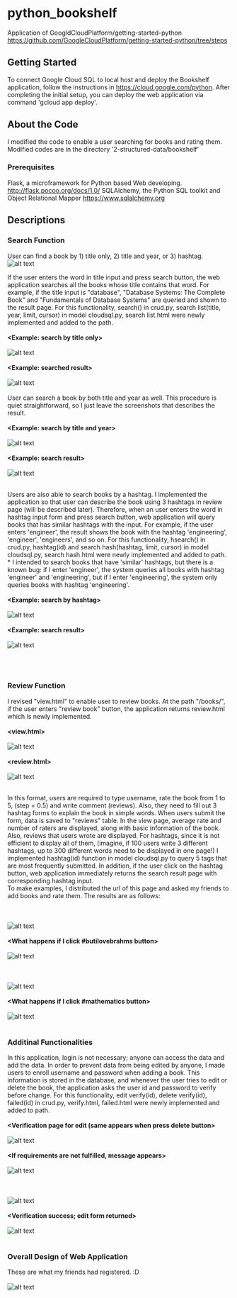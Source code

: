 # python_bookshelf
Application of GoogldCloudPlatform/getting-started-python
https://github.com/GoogleCloudPlatform/getting-started-python/tree/steps

## Getting Started
To connect Google Cloud SQL to local host and deploy the Bookshelf application, follow the instructions in https://cloud.google.com/python. 
After completing the initial setup, you can deploy the web application via command 'gcloud app deploy'.

## About the Code
I modified the code to enable a user searching for books and rating them. 
Modified codes are in the directory '2-structured-data/bookshelf'

### Prerequisites
Flask, a microframework for Python based Web developing. http://flask.pocoo.org/docs/1.0/
SQLAlchemy, the Python SQL toolkit and Object Relational Mapper https://www.sqlalchemy.org

## Descriptions

### Search Function
User can find a book by 1) title only, 2) title and year, or 3) hashtag. <br/>
![alt text](https://github.com/elianakim/python_bookshelf/blob/master/images/1_searchform.PNG) <br/>

If the user enters the word in title input and press search button, the web application searches all the books whose title contains that word. For example, if the title input is "database", "Database Systems: The Complete Book" and "Fundamentals of Database Systems" are queried and shown to the result page. For this functionality, search() in crud.py, search list(title, year, limit, cursor) in model cloudsql.py, search list.html were newly implemented and added to the path.<br/><br/>
**<Example: search by title only>**<br/><br/>
![alt text](https://github.com/elianakim/python_bookshelf/blob/master/images/2_bytitle.PNG) <br/><br/>
**<Example: searched result>**<br/><br/>
![alt text](https://github.com/elianakim/python_bookshelf/blob/master/images/3_bytitle_result.PNG)<br/><br/>
User can search a book by both title and year as well. This procedure is quiet straightforward, so I just leave the screenshots that describes the result.<br/><br/>
**<Example: search by title and year>**<br/><br/>
![alt text](https://github.com/elianakim/python_bookshelf/blob/master/images/4_bytitleandyear.PNG)<br/><br/>
**<Example: search result>**<br/><br/>
![alt text](https://github.com/elianakim/python_bookshelf/blob/master/images/5_bytitleandyearresult.PNG)<br/><br/>

Users are also able to search books by a hashtag. I implemented the application so that user can describe the book using 3 hashtags in review page (will be described later). Therefore, when an user enters the word in hashtag input form and press search button, web application will query books that has similar hashtags with the input. For example, if the user enters 'engineer', the result shows the book with the hashtag 'engineering', 'engineer', 'engineers', and so on. For this functionality, hsearch() in crud.py, hashtag(id) and search hash(hashtag, limit, cursor) in model cloudsql.py, search hash.html were newly implemented and added to path. * I intended to search books that have 'similar' hashtags, but there is a known bug: if I enter 'engineer', the system queries all books with hashtag 'engineer' and 'engineering', but if I enter 'engineering', the system only queries books with hashtag 'engineering'.<br/><br/>
**<Example: search by hashtag>**<br/><br/>
![alt text](https://github.com/elianakim/python_bookshelf/blob/master/images/6_byhashtag.PNG)<br/><br/>
**<Example: search result>**<br/><br/>
![alt text](https://github.com/elianakim/python_bookshelf/blob/master/images/7_hashtag_result.PNG)<br/><br/>
<br/><br/>
### Review Function
I revised "view.html" to enable user to review books. At the path "/books/<id>", if the user enters "review book" button, the application returns review.html which is newly implemented.<br/><br/>
**<view.html>**<br/><br/>
![alt text](https://github.com/elianakim/python_bookshelf/blob/master/images/8_reviews.PNG)<br/><br/>
**<review.html>**<br/><br/>
![alt text](https://github.com/elianakim/python_bookshelf/blob/master/images/9_reviewform.PNG)<br/><br/>
  
In this format, users are required to type username, rate the book from 1 to 5, (step = 0.5) and write comment (reviews). Also, they need to fill out 3 hashtag forms to explain the book in simple words. When users submit the form, data is saved to "reviews" table. In the view page, average rate and number of raters are displayed, along with basic information of the book. Also, reviews that users wrote are displayed. For hashtags, since it is not efficient to display all of them, (imagine, if 100 users write 3 different hashtags, up to 300 different words need to be displayed in one page!) I implemented hashtag(id) function in model cloudsql.py to query 5 tags that are most frequently submitted. In addition, if the user click on the hashtag button, web application immediately returns the search result page with corresponding hashtag input.<br/>
To make examples, I distributed the url of this page and asked my friends to add books and rate them. The results are as follows:<br/><br/>
**<Reviews and hashtags for selected book>**<br/><br/>
![alt text](https://github.com/elianakim/python_bookshelf/blob/master/images/10_examples.PNG) <br/><br/>
**<What happens if I click #butilovebrahms button>**<br/><br/>
![alt text](https://github.com/elianakim/python_bookshelf/blob/master/images/11_hashtag.PNG)<br/><br/>
**<Reviews and hashtags for baby Rudin>**<br/><br/>
![alt text](https://github.com/elianakim/python_bookshelf/blob/master/images/12_fun.PNG)<br/><br/>
**<What happens if I click #mathematics button>**<br/><br/>
![alt text](https://github.com/elianakim/python_bookshelf/blob/master/images/13_whenmathematics.PNG)<br/><br/>
  
### Additinal Functionalities
In this application, login is not necessary; anyone can access the data and add the data. In order to prevent data from being edited by anyone, I made users to enroll username and password when adding a book. This information is stored in the database, and whenever the user tries to edit or delete the book, the application asks the user id and password to verify before change. For this functionality, edit verify(id), delete verify(id), failed(id) in crud.py, verify.html, failed.html were newly implemented and added to path. <br/><br/>
**<Verification page for edit (same appears when press delete button>**<br/><br/>
![alt text](https://github.com/elianakim/python_bookshelf/blob/master/images/14_verify.PNG)<br/><br/>
**<If requirements are not fulfilled, message appears>**<br/><br/>
![alt text](https://github.com/elianakim/python_bookshelf/blob/master/images/15_needed.PNG)<br/><br/>
**<What happens if failed to verify>**<br/><br/>
![alt text](https://github.com/elianakim/python_bookshelf/blob/master/images/16_failed.PNG)<br/><br/>
**<Verification success; edit form returned>**<br/><br/>
![alt text](https://github.com/elianakim/python_bookshelf/blob/master/images/17_onsuccess.PNG)<br/><br/>
  
### Overall Design of Web Application
These are what my friends had registered. :D <br/><br/>
![alt text](https://github.com/elianakim/python_bookshelf/blob/master/images/18_friends.PNG)
